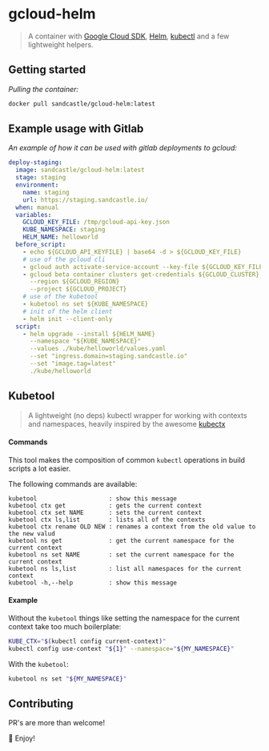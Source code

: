 # gcloud-helm

> A container with [Google Cloud SDK](https://cloud.google.com/sdk/), [Helm](https://helm.sh/), [kubectl](https://kubernetes.io/docs/tasks/tools/install-kubectl/) and a few lightweight helpers.

## Getting started

_Pulling the container:_

```sh
docker pull sandcastle/gcloud-helm:latest
```

## Example usage with Gitlab

_An example of how it can be used with gitlab deployments to gcloud:_

```yaml
deploy-staging:
  image: sandcastle/gcloud-helm:latest
  stage: staging
  environment:
    name: staging
    url: https://staging.sandcastle.io/
  when: manual
  variables:
    GCLOUD_KEY_FILE: /tmp/gcloud-api-key.json
    KUBE_NAMESPACE: staging
    HELM_NAME: helloworld
  before_script:
    - echo ${GCLOUD_API_KEYFILE} | base64 -d > ${GCLOUD_KEY_FILE}
    # use of the gcloud cli
    - gcloud auth activate-service-account --key-file ${GCLOUD_KEY_FILE}
    - gcloud beta container clusters get-credentials ${GCLOUD_CLUSTER}
      --region ${GCLOUD_REGION}
      --project ${GCLOUD_PROJECT}
    # use of the kubetool
    - kubetool ns set ${KUBE_NAMESPACE}
    # init of the helm client
    - helm init --client-only
  script:
    - helm upgrade --install ${HELM_NAME}
      --namespace "${KUBE_NAMESPACE}"
      --values ./kube/helloworld/values.yaml
      --set "ingress.domain=staging.sandcastle.io"
      --set "image.tag=latest"
      ./kube/helloworld
```

## Kubetool

> A lightweight (no deps) kubectl wrapper for working with contexts and namespaces,
> heavily inspired by the awesome [kubectx](https://github.com/ahmetb/kubectx)

#### Commands

This tool makes the composition of common `kubectl` operations in build
scripts a lot easier.

The following commands are available:

```
kubetool                    : show this message
kubetool ctx get            : gets the current context
kubetool ctx set NAME       : sets the current context
kubetool ctx ls,list        : lists all of the contexts
kubetool ctx rename OLD NEW : renames a context from the old value to the new valud
kubetool ns get             : get the current namespace for the current context
kubetool ns set NAME        : set the current namespace for the current context
kubetool ns ls,list         : list all namespaces for the current context
kubetool -h,--help          : show this message
```

#### Example

Without the `kubetool` things like setting the namespace for the current
context take too much boilerplate:

```sh
KUBE_CTX="$(kubectl config current-context)"
kubectl config use-context "${1}" --namespace="${MY_NAMESPACE}"
```

With the `kubetool`:

```sh
kubetool ns set "${MY_NAMESPACE}"
```

## Contributing

PR's are more than welcome!

:beers: Enjoy!
